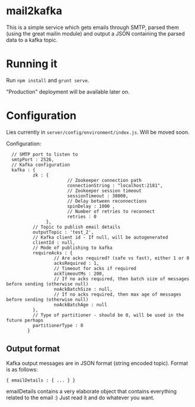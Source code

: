 # mail2kafka

This is a simple service which gets emails through SMTP, parsed them (using the great mailin module) and output a JSON containing the parsed data to a kafka topic.


# Running it
Run ````npm install```` and ````grunt serve````. 

"Production" deployment will be available later on. 

# Configuration
Lies currently in ````server/config/environment/index.js````. Will be moved soon.

Configuration:
````
  // SMTP port to listen to
  smtpPort : 2526,
  // Kafka configuration
  kafka : {
          zk : {
                       // Zookeeper connection path
                       connectionString : "localhost:2181",
                       // Zookeeper session timeout
                       sessionTimeout : 30000,
                       // Delay between reconnections
                       spinDelay : 1000 ,
                       // Number of retries to reconnect
                       retries : 0
               },
          // Topic to publish email details
          outputTopic : 'test_2',
          // Kafka client id - If null, will be autogenerated
          clientId : null,
          // Mode of publishing to kafka
          requireAcks : {
                  // Are acks required? (safe vs fast), either 1 or 0
                  acksRequired : 1,
                  // Timeout for acks if required
                  ackTimeoutMs : 200,
                  // If no acks required, then batch size of messages before sending (otherwise null)
                  noAckBatchSize : null,
                  // If no acks required, then max age of messages before sending (otherwise null)
                  noAckBatchAge : null
          },
          // Type of partitioner - should be 0, will be used in the future perhaps
          partitionerType : 0
        }
````

## Output format
Kafka output messages are in JSON format (string encoded topic). Format is as follows:
````
{ emailDetails : { ... } }
````

emailDetails contains a very elaborate object that contains everything related to the email :) Just read it and do whatever you want.


